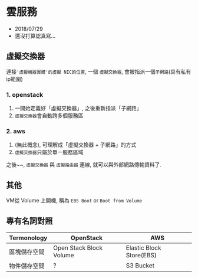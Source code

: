 # 雲服務
- 2018/07/29
- 還沒打算認真寫...



## 虛擬交換器

連接`'虛擬機器實體'的虛擬 NIC的位置`, 一個 `虛擬交換器`, 會被指派一個`子網路`(具有私有ip範圍)


### 1. openstack

1. 一開始定義好「虛擬交換器」, 之後重新指派「子網路」
2. `虛擬交換器`會自動跨多個服務區


### 2. aws

1. (無此概念), 可理解成「虛擬交換器 + 子網路」的方式
2. `虛擬交換器`只屬於單一服務區域

之後~~, `虛擬交換器` 與 `虛擬路由器` 連線, 就可以與外部網路傳輸資料了.



## 其他

VM從 Volume 上開機, 稱為 `EBS Boot` or `Boot from Volume`



## 專有名詞對照
Termonology        |  OpenStack                     | AWS
------------------ | ------------------------------ | --------------------------
區塊儲存空間        |  Open Stack Block Volume       | Elastic Block Store(EBS)
物件儲存空間        | ?                              | S3 Bucket
